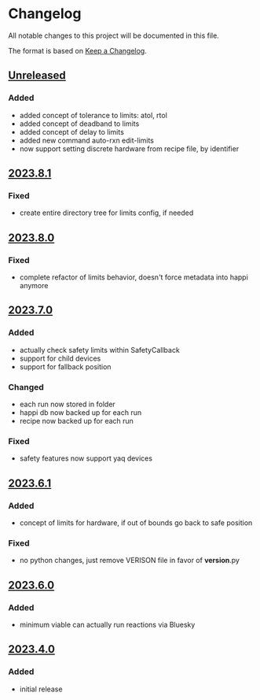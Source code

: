 # Changelog
All notable changes to this project will be documented in this file.

The format is based on [Keep a Changelog](https://keepachangelog.com/).

## [Unreleased]

### Added
- added concept of tolerance to limits: atol, rtol
- added concept of deadband to limits
- added concept of delay to limits
- added new command auto-rxn edit-limits
- now support setting discrete hardware from recipe file, by identifier

## [2023.8.1]

### Fixed
- create entire directory tree for limits config, if needed

## [2023.8.0]

### Fixed
- complete refactor of limits behavior, doesn't force metadata into happi anymore

## [2023.7.0]

### Added
- actually check safety limits within SafetyCallback
- support for child devices
- support for fallback position

### Changed
- each run now stored in folder
- happi db now backed up for each run
- recipe now backed up for each run

### Fixed
- safety features now support yaq devices

## [2023.6.1]

### Added
- concept of limits for hardware, if out of bounds go back to safe position

### Fixed
- no python changes, just remove VERISON file in favor of __version__.py

## [2023.6.0]

### Added
- minimum viable can actually run reactions via Bluesky

## [2023.4.0]

### Added
- initial release

[Unreleased]: https://github.com/uw-madison-chem-shops/auto_rxn/compare/v2023.8.1...main
[2023.8.1]: https://github.com/uw-madison-chem-shops/auto_rxn/compare/v2023.8.0...v2023.8.1
[2023.8.0]: https://github.com/uw-madison-chem-shops/auto_rxn/compare/v2023.7.0...v2023.8.0
[2023.7.0]: https://github.com/uw-madison-chem-shops/auto_rxn/compare/v2023.6.1...v2023.7.0
[2023.6.1]: https://github.com/uw-madison-chem-shops/auto_rxn/compare/v2023.6.0...v2023.6.1
[2023.6.0]: https://github.com/uw-madison-chem-shops/auto_rxn/compare/v2023.4.0...v2023.6.0
[2023.4.0]: https://github.com/uw-madison-chem-shops/auto_rxn/tags/v2023.4.0
